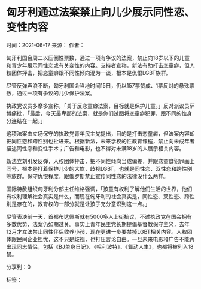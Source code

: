 # 匈牙利通过法案禁止向儿少展示同性恋、变性内容

时间：2021-06-17
来源：
作者：

匈牙利国会周二以压倒性票数，通过一项有争议的法案，禁止向18岁以下的儿童和青少年展示同性恋或有关变性的内容。支持者宣称，新法有助打击恋童癖，但人权团体抨击，把恋童癖跟不同性倾向混为一谈，根本是仇恨LGBT族群。

尽管反弹声浪不断，匈牙利国会当地时间15日，仍以157票赞成、1票反对的悬殊票数，通过一项有争议的儿少保护法案。

执政党议员多摩多宣称，「关于反恋童癖法案，目标就是保护儿童。」反对派议员萨博痛批，「最后，今天最卑鄙的法案，就是你们试图将恋童癖犯罪，跟不同的性身分连结在一起。」

这项法案由立场保守的执政党青年民主党提出，目的是打击恋童癖，但法案内容却把同性恋和跨性别也扯进来。根据新法，未来学校的性教育课程，禁止向未成年者描述同性恋和变性手术；广告和电影，也不得对未满18岁的人展示相关内容。

新法立刻引发反弹，人权团体抨击，把不同性倾向当成偏差，并跟恋童癖犯罪画上同号，根本是打着保护儿少的大旗，歧视LGBT，也就是同性恋、双性恋和跨性别等族群。保守仇恨程度，跟俄罗斯禁止宣传同性恋的法律没什么两样。

国际特赦组织匈牙利分部主任维格强调，「孩童有权利了解他们生活的世界，他们有权利理解社会真实是什么，而现在匈牙利的社会真实是，同性恋、双性恋、跨性别是存在的，教育权的一部分就是让孩子充分意识到这一点。」

尽管表决前一天，首都布达佩斯就有5000多人上街抗议，不过执政党在国会拥有多数优势，法案仍如期过关。事实上青年民主党长期提倡基督教保守主义，去年12月才立法禁止同性伴侣收养小孩，现在更进一步要禁掉LGBT相关内容。人权团体跟民间企业担忧，这不只是歧视，也打压言论自由。一旦未来电影和广告不能再出现同志情侣，包括《BJ单身日记》、《哈利波特》、《舞动人生》，也都将被列入18禁。

分享到：0

标签：
